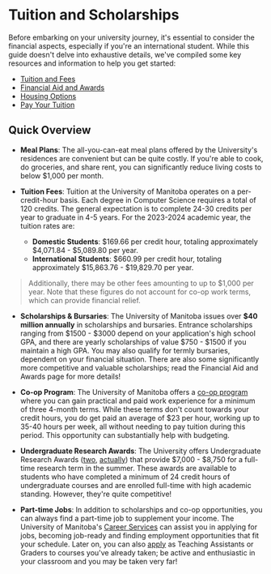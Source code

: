 # Tuition and Scholarships

Before embarking on your university journey, it's essential to consider the financial aspects, especially if you're an international student. While this guide doesn't delve into exhaustive details, we've compiled some key resources and information to help you get started:

* [Tuition and Fees](https://umanitoba.ca/registrar/tuition-fees/undergraduate)
* [Financial Aid and Awards](https://umanitoba.ca/financial-aid-and-awards)
* [Housing Options](https://umanitoba.ca/student/housing/)
* [Pay Your Tuition](https://umanitoba.ca/registrar/tuition-fees/payment)

## Quick Overview

* **Meal Plans**: The all-you-can-eat meal plans offered by the University's residences are convenient but can be quite costly. If you're able to cook, do groceries, and share rent, you can significantly reduce living costs to below \$1,000 per month.

* **Tuition Fees**: Tuition at the University of Manitoba operates on a per-credit-hour basis. Each degree in Computer Science requires a total of 120 credits. The general expectation is to complete 24-30 credits per year to graduate in 4-5 years. For the 2023-2024 academic year, the tuition rates are:

  * **Domestic Students**: \$169.66 per credit hour, totaling approximately \$4,071.84 - \$5,089.80 per year.
  * **International Students**: \$660.99 per credit hour, totaling approximately \$15,863.76 - \$19,829.70 per year.

> Additionally, there may be other fees amounting to up to \$1,000 per year. Note that these figures do not account for co-op work terms, which can provide financial relief.

* **Scholarships & Bursaries**: The University of Manitoba issues over **$40 million annually** in scholarships and bursaries. Entrance scholarships ranging from \$1500 - \$3000 depend on your application's high school GPA, and there are yearly scholarships of value \$750 - \$1500 if you maintain a high GPA. You may also qualify for termly bursaries, dependent on your financial situation. There are also some significantly more competitive and valuable scholarships; read the Financial Aid and Awards page for more details!

* **Co-op Program**: The University of Manitoba offers a [co-op program](https://umanitoba.ca/science/programs-of-study/co-op) where you can gain practical and paid work experience for a minimum of three 4-month terms. While these terms don't count towards your credit hours, you do get paid an average of \$23 per hour, working up to 35-40 hours per week, all without needing to pay tuition during this period. This opportunity can substantially help with budgeting.

* **Undergraduate Research Awards**: The University offers Undergraduate Research Awards ([two](https://umanitoba.ca/research/opportunities-support/undergraduate-research-awards), [actually](https://umanitoba.ca/science/research/undergraduate-research/usra)) that provide \$7,000 - \$8,750 for a full-time research term in the summer. These awards are available to students who have completed a minimum of 24 credit hours of undergraduate courses and are enrolled full-time with high academic standing. However, they're quite competitive!

* **Part-time Jobs**: In addition to scholarships and co-op opportunities, you can always find a part-time job to supplement your income. The University of Manitoba's [Career Services](https://umanitoba.ca/career-services/) can assist you in applying for jobs, becoming job-ready and finding employment opportunities that fit your schedule. Later on, you can also [apply](https://viprecprod.ad.umanitoba.ca/default) as Teaching Assistants or Graders to courses you've already taken; be active and enthusiastic in your classroom and you may be taken very far!
